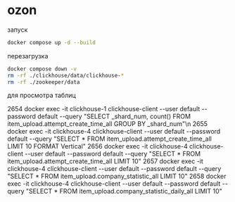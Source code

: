 # ozon

запуск
 ```bash 
docker compose up -d --build
 ```

перезагрузка
 ```bash 
docker compose down -v      
rm -rf ./clickhouse/data/clickhouse-*
rm -rf ./zookeeper/data
 ```

для просмотра таблиц

 2654  docker exec -it clickhouse-1 clickhouse-client --user default --password default --query "SELECT _shard_num, count() FROM item_upload.attempt_create_time_all GROUP BY _shard_num"\n
 2655  docker exec -it clickhouse-4 clickhouse-client --user default --password default --query "SELECT * FROM item_upload.attempt_create_time_all LIMIT 10 FORMAT Vertical"
 2656  docker exec -it clickhouse-4 clickhouse-client --user default --password default --query "SELECT * FROM item_upload.attempt_create_time_all LIMIT 10"
 2657  docker exec -it clickhouse-4 clickhouse-client --user default --password default --query "SELECT * FROM item_upload.company_statistic_all LIMIT 10"
 2658  docker exec -it clickhouse-4 clickhouse-client --user default --password default --query "SELECT * FROM item_upload.company_statistic_daily_all LIMIT 10"